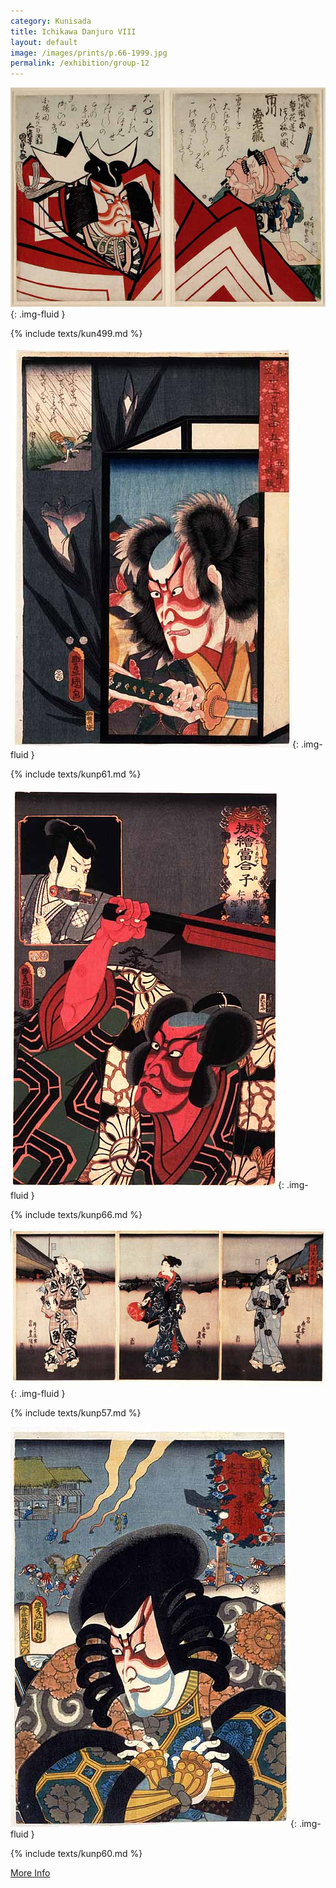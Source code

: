 ```yaml
---
category: Kunisada
title: Ichikawa Danjuro VIII
layout: default
image: /images/prints/p.66-1999.jpg
permalink: /exhibition/group-12
---
```

![Kunisada Loan ](/images/prints/kunisada_loan_499.jpg){: .img-fluid }

{% include texts/kun499.md %}

![Kunisada image](/images/prints/p.61-1999.jpg){: .img-fluid }

{% include texts/kunp61.md %}

![Kunisada image](/images/prints/p.66-1999.jpg){: .img-fluid }

{% include texts/kunp66.md %}

![Kunisada Image](/images/prints/p.57-1999.jpg){: .img-fluid }

{% include texts/kunp57.md %}

![Kunisada Image](/images/prints/p.60-1999.jpg){: .img-fluid }

{% include texts/kunp60.md %}

[More Info](/context/textN)
